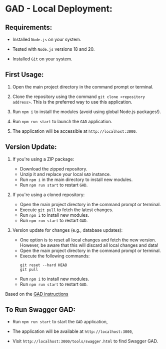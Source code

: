 # GAD - Local Deployment:

## Requirements:

- Installed `Node.js` on your system.

- Tested with `Node.js` versions 18 and 20.

- Installed `Git` on your system.

## First Usage:

1. Open the main project directory in the command prompt or terminal.

2. Clone the repository using the command `git clone <repository address>`. This is the preferred way to use this application.

3. Run `npm i` to install the modules (avoid using global Node.js packages!).

4. Run `npm run start` to launch the `GAD` application.

5. The application will be accessible at `http://localhost:3000`.

## Version Update:

1. If you're using a ZIP package:

   - Download the zipped repository.
   - Unzip it and replace your local `GAD` instance.
   - Run `npm i` in the main directory to install new modules.
   - Run `npm run start` to restart `GAD`.

2. If you're using a cloned repository:

   - Open the main project directory in the command prompt or terminal.
   - Execute `git pull` to fetch the latest changes.
   - Run `npm i` to install new modules.
   - Run `npm run start` to restart `GAD`.

3. Version update for changes (e.g., database updates):

   - One option is to reset all local changes and fetch the new version. However, be aware that this will discard all local changes and data!
   - Open the main project directory in the command prompt or terminal.
   - Execute the following commands:
     ```
     git reset --hard HEAD
     git pull
     ```
   - Run `npm i` to install new modules.
   - Run `npm run start` to restart `GAD`.

Based on the [GAD instructions](https://github.com/jaktestowac/gad-gui-api-demo/blob/main/README.md)

## To Run Swagger GAD:

- Run `npm run start` to start the `GAD` application,

- The application will be available at `http://localhost:3000`,

- Visit `http://localhost:3000/tools/swagger.html` to find Swagger GAD.
